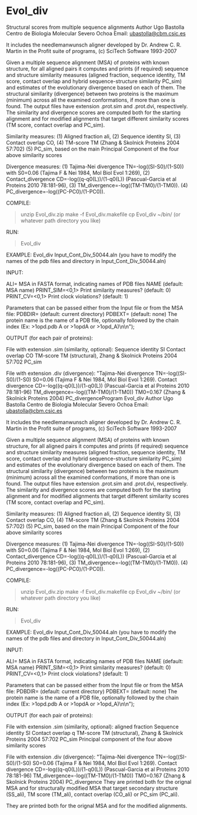 # Evol_div
Structural scores from multiple sequence alignments
Author Ugo Bastolla Centro de Biologia Molecular Severo Ochoa
Email: <ubastolla@cbm.csic.es>

It includes the needlemanwunsch aligner developed by Dr. Andrew C. R. Martin
in the Profit suite of programs, (c) SciTech Software 1993-2007

Given a multiple sequence alignment (MSA) of proteins with known structure, for all aligned pairs it computes and prints (if required) sequence and structure similarity measures (aligned fraction, sequence identity, TM score, contact overlap and hybrid sequence-structure similarity PC_sim) and estimates of the evolutionary divergence based on each of them. 
The structural similarity (divergence) between two proteins is the maximum (minimum) across all the examined conformations, if more than one is found. The output files have extension .prot.sim and .prot.dvi, respectively.
The similarity and divergence scores are computed both for the starting alignment and for modified alignments that target different similarity scores (TM score, contact overlap and PC_sim).

Similarity measures:
(1) Aligned fraction ali,
(2) Sequence identity SI,
(3) Contact overlap CO,
(4) TM-score TM (Zhang & Skolnick Proteins 2004 57:702)
(5) PC_sim, based on the main Principal Component of the four above similarity scores

Divergence measures:
(1) Tajima-Nei divergence TN=-log((SI-S0)/(1-S0)) with S0=0.06 (Tajima F & Nei 1984, Mol Biol Evol 1:269),
(2) Contact_divergence CD=-log((q-q0(L))/(1-q0(L)) (Pascual-Garcia et al Proteins 2010 78:181-96),
(3) TM_divergence=-log((TM-TM0)/(1-TM0)).
(4) PC_divergence=-log((PC-PC0)/(1-PC0)).


COMPILE:
>unzip Evol_div.zip
>make -f Evol_div.makefile
>cp Evol_div ~/bin/ (or whatever path directory you like)

RUN:
>Evol_div <alignment file>

EXAMPLE: Evol_div Input_Cont_Div_50044.aln
(you have to modify the names of the pdb files and directory in
Input_Cont_Div_50044.aln)

INPUT: 

ALI= MSA in FASTA format, indicating names of PDB files
NAME <name of output files> (default: MSA name)
PRINT_SIM=<0,1>   Print similarity measures? (default: 0)
PRINT_CV=<0,1>    Print clock violations? (default: 1)

Parameters that can be passed either from the Input file or from the MSA file:
PDBDIR=<directory of pdb files>  (default: current directory)
PDBEXT=<extension of pdb files>  (default: none)
The protein name is the name of a PDB file, optionally followed by the chain index (Ex: >1opd.pdb A or >1opdA or >1opd_A)\n\n");

OUTPUT (for each pair of proteins):

File with extension .sim (similarity, optional):
Sequence identity SI
Contact overlap CO
TM-score TM (structural), Zhang & Skolnick Proteins 2004 57:702
PC_sim

File with extension .div (divergence):
"Tajima-Nei divergence TN=-log((SI-S0)/(1-S0) S0=0.06 (Tajima F & Nei 1984, Mol Biol Evol 1:269).
Contact divergence  CD=-log((q-q0(L))/(1-q0(L)) (Pascual-Garcia et al Proteins 2010 78:181-96)
TM_divergence=-log((TM-TM0)/(1-TM0)) TM0=0.167 (Zhang & Skolnick Proteins 2004)
PC_divergenceProgram Evol_div
Author Ugo Bastolla Centro de Biologia Molecular Severo Ochoa
Email: <ubastolla@cbm.csic.es>

It includes the needlemanwunsch aligner developed by Dr. Andrew C. R. Martin
in the Profit suite of programs, (c) SciTech Software 1993-2007

Given a multiple sequence alignment (MSA) of proteins with known structure, for all aligned pairs it computes and prints (if required) sequence and structure similarity measures (aligned fraction, sequence identity, TM score, contact overlap and hybrid sequence-structure similarity PC_sim) and estimates of the evolutionary divergence based on each of them. 
The structural similarity (divergence) between two proteins is the maximum (minimum) across all the examined conformations, if more than one is found. The output files have extension .prot.sim and .prot.dvi, respectively.
The similarity and divergence scores are computed both for the starting alignment and for modified alignments that target different similarity scores (TM score, contact overlap and PC_sim).


Similarity measures:
(1) Aligned fraction ali,
(2) Sequence identity SI,
(3) Contact overlap CO,
(4) TM-score TM (Zhang & Skolnick Proteins 2004 57:702)
(5) PC_sim, based on the main Principal Component of the four above similarity scores

Divergence measures:
(1) Tajima-Nei divergence TN=-log((SI-S0)/(1-S0)) with S0=0.06 (Tajima F & Nei 1984, Mol Biol Evol 1:269),
(2) Contact_divergence CD=-log((q-q0(L))/(1-q0(L)) (Pascual-Garcia et al Proteins 2010 78:181-96),
(3) TM_divergence=-log((TM-TM0)/(1-TM0)).
(4) PC_divergence=-log((PC-PC0)/(1-PC0)).


COMPILE:
>unzip Evol_div.zip
>make -f Evol_div.makefile
>cp Evol_div ~/bin/ (or whatever path directory you like)

RUN:
>Evol_div <alignment file>

EXAMPLE: Evol_div Input_Cont_Div_50044.aln
(you have to modify the names of the pdb files and directory in
Input_Cont_Div_50044.aln)

INPUT: 

ALI= MSA in FASTA format, indicating names of PDB files
NAME <name of output files> (default: MSA name)
PRINT_SIM=<0,1>   Print similarity measures? (default: 0)
PRINT_CV=<0,1>    Print clock violations? (default: 1)

Parameters that can be passed either from the Input file or from the MSA file:
PDBDIR=<directory of pdb files>  (default: current directory)
PDBEXT=<extension of pdb files>  (default: none)
The protein name is the name of a PDB file, optionally followed by the chain index (Ex: >1opd.pdb A or >1opdA or >1opd_A)\n\n");

OUTPUT (for each pair of proteins):

File with extension .sim (similarity, optional):
aligned fraction
Sequence identity SI
Contact overlap q
TM-score TM (structural), Zhang & Skolnick Proteins 2004 57:702
PC_sim Principal component of the four above similarity scores

File with extension .div (divergence):
"Tajima-Nei divergence TN=-log((SI-S0)/(1-S0) S0=0.06 (Tajima F & Nei 1984, Mol Biol Evol 1:269).
Contact divergence  CD=-log((q-q0(L))/(1-q0(L)) (Pascual-Garcia et al Proteins 2010 78:181-96)
TM_divergence=-log((TM-TM0)/(1-TM0)) TM0=0.167 (Zhang & Skolnick Proteins 2004)
PC_divergence
They are printed both for the orignal MSA and for structurally modified MSA that target secondary structure (SS_ali), TM score (TM_ali), contact overlap (CO_ali) or PC_sim (PC_ali).
  
They are printed both for the orignal MSA and for the modified alignments.

